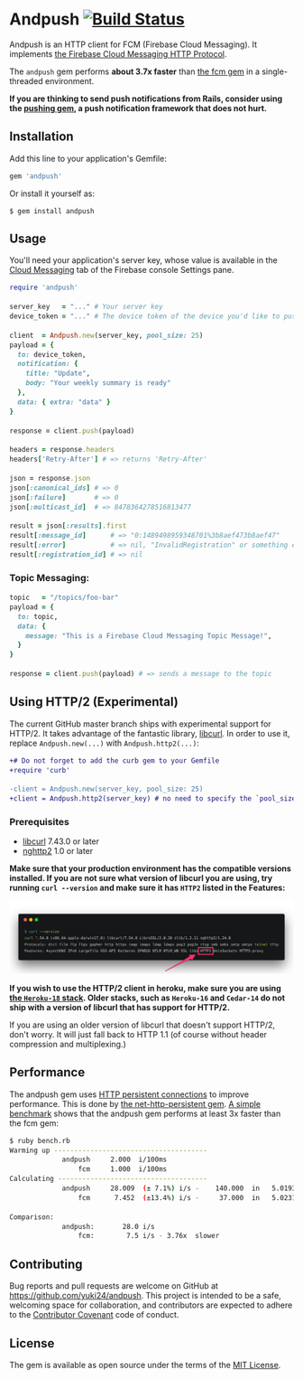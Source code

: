 # Andpush [![Build Status](https://travis-ci.org/yuki24/andpush.svg?branch=master)](https://travis-ci.org/yuki24/andpush)

Andpush is an HTTP client for FCM (Firebase Cloud Messaging). It implements [the Firebase Cloud Messaging HTTP Protocol](https://firebase.google.com/docs/cloud-messaging/http-server-ref).

The `andpush` gem performs **about 3.7x faster** than [the fcm gem](https://github.com/spacialdb/fcm) in a single-threaded environment.

**If you are thinking to send push notifications from Rails, consider using the [pushing gem](https://github.com/yuki24/pushing), a push notification framework that does not hurt.**

## Installation

Add this line to your application's Gemfile:

```ruby
gem 'andpush'
```

Or install it yourself as:

    $ gem install andpush

## Usage

You'll need your application's server key, whose value is available in the [Cloud Messaging](https://console.firebase.google.com/project/_/settings/cloudmessaging) tab of the Firebase console Settings pane.

```ruby
require 'andpush'

server_key   = "..." # Your server key
device_token = "..." # The device token of the device you'd like to push a message to

client  = Andpush.new(server_key, pool_size: 25)
payload = {
  to: device_token,
  notification: {
    title: "Update",
    body: "Your weekly summary is ready"
  },
  data: { extra: "data" }
}

response = client.push(payload)

headers = response.headers
headers['Retry-After'] # => returns 'Retry-After'

json = response.json
json[:canonical_ids] # => 0
json[:failure]       # => 0
json[:multicast_id]  # => 8478364278516813477

result = json[:results].first
result[:message_id]      # => "0:1489498959348701%3b8aef473b8aef47"
result[:error]           # => nil, "InvalidRegistration" or something else
result[:registration_id] # => nil
```

### Topic Messaging:

```ruby
topic   = "/topics/foo-bar"
payload = {
  to: topic,
  data: {
    message: "This is a Firebase Cloud Messaging Topic Message!",
  }
}

response = client.push(payload) # => sends a message to the topic
```

## Using HTTP/2 (Experimental)

The current GitHub master branch ships with experimental support for HTTP/2. It takes advantage of the fantastic library, [libcurl](https://curl.haxx.se/libcurl/). In order to use it, replace `Andpush.new(...)` with `Andpush.http2(...)`:

```diff
+# Do not forget to add the curb gem to your Gemfile
+require 'curb'

-client = Andpush.new(server_key, pool_size: 25)
+client = Andpush.http2(server_key) # no need to specify the `pool_size' as HTTP/2 maintains a single connection
```

### Prerequisites

 * [libcurl](https://curl.haxx.se/download.html) 7.43.0 or later
 * [nghttp2](https://nghttp2.org/blog/) 1.0 or later

**Make sure that your production environment has the compatible versions installed. If you are not sure what version of libcurl you are using, try running `curl --version` and make sure it has `HTTP2` listed in the Features:**

![Curl version](assets/curl-version.png "Curl version")

**If you wish to use the HTTP/2 client in heroku, make sure you are using [the `Heroku-18` stack](https://devcenter.heroku.com/articles/heroku-18-stack). Older stacks, such as `Heroku-16` and `Cedar-14` do not ship with a version of libcurl that has support for HTTP/2.**

If you are using an older version of libcurl that doesn't support HTTP/2, don't worry. It will just fall back to HTTP 1.1 (of course without header compression and multiplexing.)

## Performance

The andpush gem uses [HTTP persistent connections](https://en.wikipedia.org/wiki/HTTP_persistent_connection) to improve performance. This is done by [the net-http-persistent gem](https://github.com/drbrain/net-http-persistent). [A simple benchmark](https://gist.github.com/yuki24/e0db97e887b8b6eb1932c41b4cea4a99) shows that the andpush gem performs at least 3x faster than the fcm gem:

```sh
$ ruby bench.rb
Warming up --------------------------------------
             andpush     2.000  i/100ms
                 fcm     1.000  i/100ms
Calculating -------------------------------------
             andpush     28.009  (± 7.1%) i/s -    140.000  in   5.019399s
                 fcm      7.452  (±13.4%) i/s -     37.000  in   5.023139s

Comparison:
             andpush:       28.0 i/s
                 fcm:        7.5 i/s - 3.76x  slower
```

## Contributing

Bug reports and pull requests are welcome on GitHub at https://github.com/yuki24/andpush. This project is intended to be a safe, welcoming space for collaboration, and contributors are expected to adhere to the [Contributor Covenant](http://contributor-covenant.org) code of conduct.

## License

The gem is available as open source under the terms of the [MIT License](http://opensource.org/licenses/MIT).
